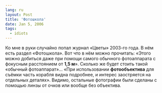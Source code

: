 ```yaml
---
lang: ru
layout: Post
title: 'Фотошкола'
date: Jan 5, 2006
tags:
  - idiots
---
```


Ко мне в руки случайно попал журнал «Цветы» 2003-го года. В нём есть раздел «Фотошкола». Вот что в нём можно прочитать: «Этого можно добиться даже при помощи самого обычного фотоаппарата с фокусным расстоянием от **1,5 м**». Сколько же будет стоить такой «обычный фотоаппарат»… «При использовании **фотообъектива** для съёмки часть корабля видна подробнее, и интерес заостряется на отдельных деталях». Видимо, остальные фотографии были сделаны с помощью линзы от очков или вообще без объектива.
